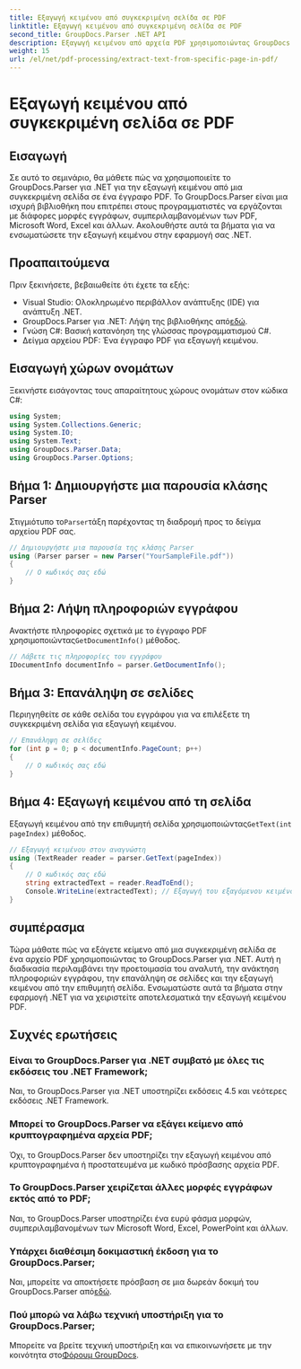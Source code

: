 ```yaml
---
title: Εξαγωγή κειμένου από συγκεκριμένη σελίδα σε PDF
linktitle: Εξαγωγή κειμένου από συγκεκριμένη σελίδα σε PDF
second_title: GroupDocs.Parser .NET API
description: Εξαγωγή κειμένου από αρχεία PDF χρησιμοποιώντας GroupDocs.Parser για .NET. Ανακτήστε εύκολα συγκεκριμένο περιεχόμενο σελίδας με αυτήν την ισχυρή βιβλιοθήκη.
weight: 15
url: /el/net/pdf-processing/extract-text-from-specific-page-in-pdf/
---
```


# Εξαγωγή κειμένου από συγκεκριμένη σελίδα σε PDF

## Εισαγωγή
Σε αυτό το σεμινάριο, θα μάθετε πώς να χρησιμοποιείτε το GroupDocs.Parser για .NET για την εξαγωγή κειμένου από μια συγκεκριμένη σελίδα σε ένα έγγραφο PDF. Το GroupDocs.Parser είναι μια ισχυρή βιβλιοθήκη που επιτρέπει στους προγραμματιστές να εργάζονται με διάφορες μορφές εγγράφων, συμπεριλαμβανομένων των PDF, Microsoft Word, Excel και άλλων. Ακολουθήστε αυτά τα βήματα για να ενσωματώσετε την εξαγωγή κειμένου στην εφαρμογή σας .NET.
## Προαπαιτούμενα
Πριν ξεκινήσετε, βεβαιωθείτε ότι έχετε τα εξής:
- Visual Studio: Ολοκληρωμένο περιβάλλον ανάπτυξης (IDE) για ανάπτυξη .NET.
-  GroupDocs.Parser για .NET: Λήψη της βιβλιοθήκης από[εδώ](https://releases.groupdocs.com/parser/net/).
- Γνώση C#: Βασική κατανόηση της γλώσσας προγραμματισμού C#.
- Δείγμα αρχείου PDF: Ένα έγγραφο PDF για εξαγωγή κειμένου.

## Εισαγωγή χώρων ονομάτων
Ξεκινήστε εισάγοντας τους απαραίτητους χώρους ονομάτων στον κώδικα C#:
```csharp
using System;
using System.Collections.Generic;
using System.IO;
using System.Text;
using GroupDocs.Parser.Data;
using GroupDocs.Parser.Options;
```
## Βήμα 1: Δημιουργήστε μια παρουσία κλάσης Parser
 Στιγμιότυπο το`Parser`τάξη παρέχοντας τη διαδρομή προς το δείγμα αρχείου PDF σας.
```csharp
// Δημιουργήστε μια παρουσία της κλάσης Parser
using (Parser parser = new Parser("YourSampleFile.pdf"))
{
    // Ο κωδικός σας εδώ
}
```
## Βήμα 2: Λήψη πληροφοριών εγγράφου
 Ανακτήστε πληροφορίες σχετικά με το έγγραφο PDF χρησιμοποιώντας`GetDocumentInfo()` μέθοδος.
```csharp
// Λάβετε τις πληροφορίες του εγγράφου
IDocumentInfo documentInfo = parser.GetDocumentInfo();
```
## Βήμα 3: Επανάληψη σε σελίδες
Περιηγηθείτε σε κάθε σελίδα του εγγράφου για να επιλέξετε τη συγκεκριμένη σελίδα για εξαγωγή κειμένου.
```csharp
// Επανάληψη σε σελίδες
for (int p = 0; p < documentInfo.PageCount; p++)
{
    // Ο κωδικός σας εδώ
}
```
## Βήμα 4: Εξαγωγή κειμένου από τη σελίδα
 Εξαγωγή κειμένου από την επιθυμητή σελίδα χρησιμοποιώντας`GetText(int pageIndex)` μέθοδος.
```csharp
// Εξαγωγή κειμένου στον αναγνώστη
using (TextReader reader = parser.GetText(pageIndex))
{
    // Ο κωδικός σας εδώ
    string extractedText = reader.ReadToEnd();
    Console.WriteLine(extractedText); // Εξαγωγή του εξαγόμενου κειμένου
}
```

## συμπέρασμα
Τώρα μάθατε πώς να εξάγετε κείμενο από μια συγκεκριμένη σελίδα σε ένα αρχείο PDF χρησιμοποιώντας το GroupDocs.Parser για .NET. Αυτή η διαδικασία περιλαμβάνει την προετοιμασία του αναλυτή, την ανάκτηση πληροφοριών εγγράφου, την επανάληψη σε σελίδες και την εξαγωγή κειμένου από την επιθυμητή σελίδα. Ενσωματώστε αυτά τα βήματα στην εφαρμογή .NET για να χειριστείτε αποτελεσματικά την εξαγωγή κειμένου PDF.

## Συχνές ερωτήσεις
### Είναι το GroupDocs.Parser για .NET συμβατό με όλες τις εκδόσεις του .NET Framework;
Ναι, το GroupDocs.Parser για .NET υποστηρίζει εκδόσεις 4.5 και νεότερες εκδόσεις .NET Framework.
### Μπορεί το GroupDocs.Parser να εξάγει κείμενο από κρυπτογραφημένα αρχεία PDF;
Όχι, το GroupDocs.Parser δεν υποστηρίζει την εξαγωγή κειμένου από κρυπτογραφημένα ή προστατευμένα με κωδικό πρόσβασης αρχεία PDF.
### Το GroupDocs.Parser χειρίζεται άλλες μορφές εγγράφων εκτός από το PDF;
Ναι, το GroupDocs.Parser υποστηρίζει ένα ευρύ φάσμα μορφών, συμπεριλαμβανομένων των Microsoft Word, Excel, PowerPoint και άλλων.
### Υπάρχει διαθέσιμη δοκιμαστική έκδοση για το GroupDocs.Parser;
 Ναι, μπορείτε να αποκτήσετε πρόσβαση σε μια δωρεάν δοκιμή του GroupDocs.Parser από[εδώ](https://releases.groupdocs.com/).
### Πού μπορώ να λάβω τεχνική υποστήριξη για το GroupDocs.Parser;
 Μπορείτε να βρείτε τεχνική υποστήριξη και να επικοινωνήσετε με την κοινότητα στο[Φόρουμ GroupDocs](https://forum.groupdocs.com/c/parser/17).